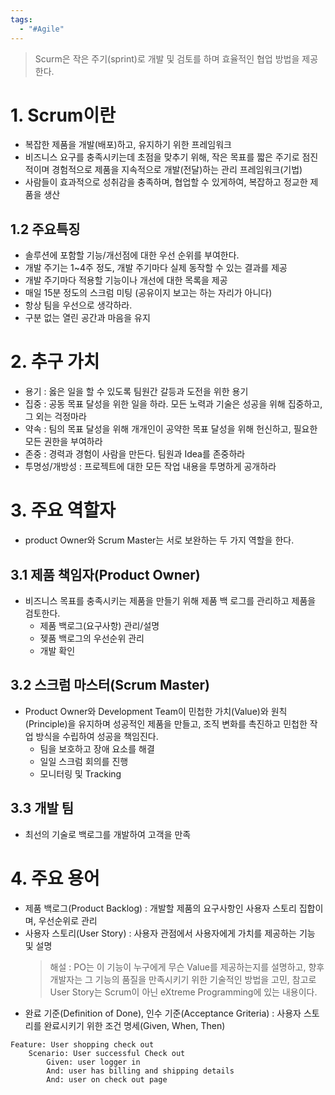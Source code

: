 ```yaml
---
tags:
  - "#Agile"
---
```

> Scurm은 작은 주기(sprint)로 개발 및 검토를 하며 효율적인 협업 방법을 제공한다.

# 1. Scrum이란
- 복잡한 제품을 개발(배포)하고, 유지하기 위한 프레임워크
- 비즈니스 요구를 충족시키는데 초점을 맞추기 위해, 작은 목표를 짧은 주기로 점진적이며 경험적으로 제품을 지속적으로 개발(전달)하는 관리 프레임워크(기법)
- 사람들이 효과적으로 성취감을 충족하며, 협업할 수 있게하여, 복잡하고 정교한 제품을 생산
## 1.2 주요특징
- 솔루션에 포함할 기능/개선점에 대한 우선 순위를 부여한다.
- 개발 주기는 1~4주 정도, 개발 주기마다 실제 동작할 수 있는 결과를 제공
- 개발 주기마다 적용할 기능이나 개선에 대한 목록을 제공
- 매일 15분 정도의 스크럼 미팅 (공유이지 보고는 하는 자리가 아니다)
- 항상 팀을 우선으로 생각하라.
- 구분 없는 열린 공간과 마음을 유지
# 2. 추구 가치
- 용기 : 옳은 일을 할 수 있도록 팀원간 갈등과 도전을 위한 용기
- 집중 : 공동 목표 달성을 위한 일을 하라. 모든 노력과 기술은 성공을 위해 집중하고, 그 외는 걱정마라
- 약속 : 팀의 목표 달성을 위해 개개인이 공약한 목표 달성을 위해 헌신하고, 필요한 모든 권한을 부여하라
- 존중 : 경력과 경험이 사람을 만든다. 팀원과 Idea를 존중하라
- 투명성/개방성 : 프로젝트에 대한 모든 작업 내용을 투명하게 공개하라
# 3. 주요 역할자
- product Owner와 Scrum Master는 서로 보완하는 두 가지 역할을 한다.
## 3.1 제품 책임자(Product Owner)
- 비즈니스 목표를 충족시키는 제품을 만들기 위해 제품 백 로그를 관리하고 제품을 검토한다.
	- 제품 백로그(요구사항) 관리/설명
	- 젲품 백로그의 우선순위 관리
	- 개발 확인
## 3.2 스크럼 마스터(Scrum Master)
- Product Owner와 Development Team이 민첩한 가치(Value)와 원칙(Principle)을 유지하며 성공적인 제품을 만들고, 조직 변화를 촉진하고 민첩한 작업 방식을 수립하여 성공을 책임진다.
	- 팀을 보호하고 장애 요소를 해결
	- 일일 스크럼 회의를 진행
	- 모니터링 및 Tracking
## 3.3 개발 팀
- 최선의 기술로 백로그를 개발하여 고객을 만족
# 4. 주요 용어
- 제품 백로그(Product Backlog) : 개발할 제품의 요구사항인 사용자 스토리 집합이며, 우선순위로 관리
- 사용자 스토리(User Story) : 사용자 관점에서 사용자에게 가치를 제공하는 기능 및 설명
	> 해설 : PO는 이 기능이 누구에게 무슨 Value를 제공하는지를 설명하고, 향후 개발자는 그 기능의 품질을 만족시키기 위한 기술적인 방법을 고민, 참고로 User Story는 Scrum이 아닌 eXtreme Programming에 있는 내용이다.
- 완료 기준(Definition of Done), 인수 기준(Acceptance Griteria) : 사용자 스토리를 완료시키기 위한 조건 명세(Given, When, Then)
```
Feature: User shopping check out
	Scenario: User successful Check out
		Given: user logger in
		And: user has billing and shipping details
		And: user on check out page
```